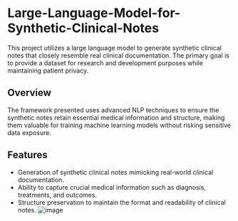 # Large-Language-Model-for-Synthetic-Clinical-Notes


This project utilizes a large language model to generate synthetic clinical notes that closely resemble real clinical documentation. The primary goal is to provide a dataset for research and development purposes while maintaining patient privacy.

## Overview

The framework presented uses advanced NLP techniques to ensure the synthetic notes retain essential medical information and structure, making them valuable for training machine learning models without risking sensitive data exposure.

## Features

- Generation of synthetic clinical notes mimicking real-world clinical documentation.
- Ability to capture crucial medical information such as diagnosis, treatments, and outcomes.
- Structure preservation to maintain the format and readability of clinical notes.
![image](https://github.com/rkoramtin/Large-Language-Model-for-Synthetic-Clinical-Notes/assets/37023439/e3d8c2b6-ff85-4cbe-bcc9-09a95255c200)
